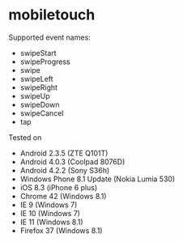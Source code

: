 # mobiletouch

Supported event names:
  *  swipeStart
  *  swipeProgress
  *  swipe
  *  swipeLeft
  *  swipeRight
  *  swipeUp
  *  swipeDown
  *  swipeCancel
  *  tap

Tested on
  * Android 2.3.5 (ZTE Q101T)
  * Android 4.0.3 (Coolpad 8076D)
  * Android 4.2.2 (Sony S36h)
  * Windows Phone 8.1 Update (Nokia Lumia 530)
  * iOS 8.3 (iPhone 6 plus)
  * Chrome 42 (Windows 8.1)
  * IE 9 (Windows 7)
  * IE 10 (Windows 7)
  * IE 11 (Windows 8.1)
  * Firefox 37 (Windows 8.1)
